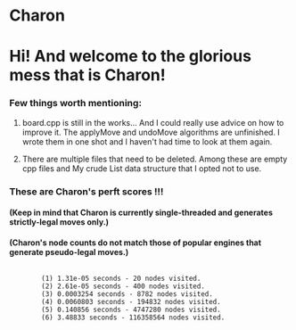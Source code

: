 # Charon
# Hi! And welcome to the glorious mess that is Charon!

### Few things worth mentioning:

<p>
 <ol>
  <li>
   <p>
board.cpp is still in the works... And I could really use advice on how to improve it.
The applyMove and undoMove algorithms are unfinished. I wrote them in one shot and I 
haven't had time to look at them again.
   </p> 
  <li>
   <p>
There are multiple files that need to be deleted. Among these are empty cpp files and 
My crude List data structure that I opted not to use.
   </p>
  </li> 
 </ol> 
</p>

### These are Charon's perft scores !!!
#### (Keep in mind that Charon is currently single-threaded and generates strictly-legal moves only.)
#### (Charon's node counts do not match those of popular engines that generate pseudo-legal moves.)

<code>
        (1) 1.31e-05 seconds - 20 nodes visited.
        (2) 2.61e-05 seconds - 400 nodes visited.
        (3) 0.0003254 seconds - 8782 nodes visited.
        (4) 0.0060803 seconds - 194832 nodes visited.
        (5) 0.140856 seconds - 4747280 nodes visited.
        (6) 3.48833 seconds - 116358564 nodes visited.
</code>
